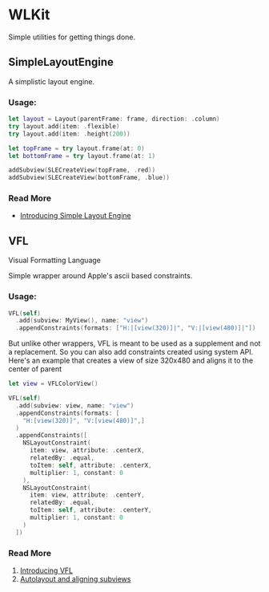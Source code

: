# WLKit

Simple utilities for getting things done.

## SimpleLayoutEngine
A simplistic layout engine.

### Usage:

```swift
let layout = Layout(parentFrame: frame, direction: .column)
try layout.add(item: .flexible)
try layout.add(item: .height(200))

let topFrame = try layout.frame(at: 0)
let bottomFrame = try layout.frame(at: 1)

addSubview(SLECreateView(topFrame, .red))
addSubview(SLECreateView(bottomFrame, .blue))
```

### Read More
- [Introducing Simple Layout Engine](https://whackylabs.com/swift/layout/2022/11/27/intro-simple-layout-engine/)

## VFL
Visual Formatting Language

Simple wrapper around Apple's ascii based constraints.

### Usage:

```swift
VFL(self)
  .add(subview: MyView(), name: "view")
  .appendConstraints(formats: ["H:|[view(320)]|", "V:|[view(480)]|"])
```

But unlike other wrappers, VFL is meant to be used as a supplement and not a replacement. So you can also add constraints created using system API.
Here's an example that creates a view of size 320x480 and aligns it to the center of parent

```swift
let view = VFLColorView()

VFL(self)
  .add(subview: view, name: "view")
  .appendConstraints(formats: [
    "H:[view(320)]", "V:[view(480)]",]
  )
  .appendConstraints([
    NSLayoutConstraint(
      item: view, attribute: .centerX,
      relatedBy: .equal,
      toItem: self, attribute: .centerX,
      multiplier: 1, constant: 0
    ),
    NSLayoutConstraint(
      item: view, attribute: .centerY,
      relatedBy: .equal,
      toItem: self, attribute: .centerY,
      multiplier: 1, constant: 0
    )
  ])
```

### Read More
1. [Introducing VFL](https://whackylabs.com/swift/uikit/layout/2023/07/01/introducing-vfl/)
1. [Autolayout and aligning subviews](https://whackylabs.com/swift/uikit/layout/vfl/2023/07/22/autolayout-align/)
